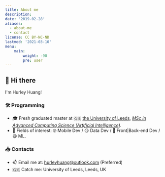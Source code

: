 ```yaml
---
title: About me
description:
date: '2019-02-28'
aliases:
  - about-me
  - contact
license: CC BY-NC-ND
lastmod: '2021-03-10'
menu:
    main:
        weight: -90
        pre: user
---
```


## 👋 Hi there

I'm Hurley Huang!

### 🛠 Programming

* 🎓 Fresh graduated master at 🇬🇧 [the University of Leeds](https://www.leeds.ac.uk/), [*MSc in Advanced Computing Science (Artificial Intelligence)*](https://courses.leeds.ac.uk/i537/advanced-computer-science-artificial-intelligence-msc).
* 🔭 Fields of interest: 🤓 Mobile Dev / 😏 Data Dev / 🧐 Front|Back-end Dev / 😅 ML.

### 📥 Contacts

* 📫 Email me at: [hurleyhuang@outlook.com](hurleyhuang@hotmail.com) (Preferred)
* 🇬🇧 Catch me: University of Leeds, Leeds, UK

